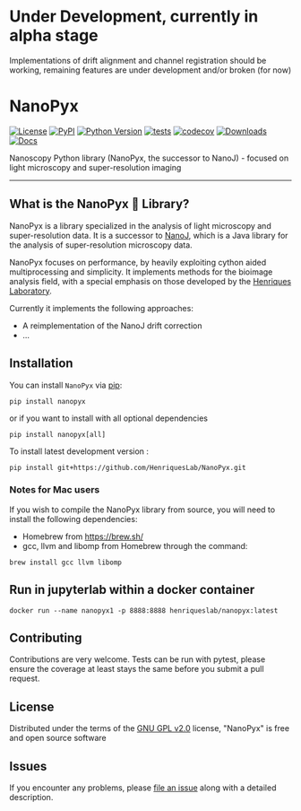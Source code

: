 # Under Development, currently in alpha stage
Implementations of drift alignment and channel registration should be working, remaining features are under development and/or broken (for now)

# NanoPyx

[![License](https://img.shields.io/pypi/l/nanopyx.svg?color=green)](https://github.com/HenriquesLab/NanoPyx/blob/main/LICENSE)
[![PyPI](https://img.shields.io/pypi/v/nanopyx.svg?color=green)](https://pypi.org/project/nanopyx)
[![Python Version](https://img.shields.io/pypi/pyversions/nanopyx.svg?color=green)](https://python.org)
[![tests](https://github.com/HenriquesLab/NanoPyx/actions/workflows/python-package-test.yml/badge.svg)](https://github.com/HenriquesLab/NanoPyx/actions/workflows/python-package-test.yml)
[![codecov](https://codecov.io/gh/HenriquesLab/NanoPyx/branch/main/graph/badge.svg)](https://codecov.io/gh/HenriquesLab/NanoPyx)
[![Downloads](https://img.shields.io/pypi/dm/nanopyx)](https://pypi.org/project/nanopyx)
[![Docs](https://img.shields.io/badge/documentation-link-blueviolet)](https://henriqueslab.github.io/NanoPyx)

Nanoscopy Python library (NanoPyx, the successor to NanoJ) - focused on light microscopy and super-resolution imaging

---

## What is the NanoPyx 🔬 Library?

NanoPyx is a library specialized in the analysis of light microscopy and super-resolution data.
It is a successor to [NanoJ](https://github.com/HenriquesLab/NanoJ-Core), which is a Java library for the analysis of super-resolution microscopy data.

NanoPyx focuses on performance, by heavily exploiting cython aided multiprocessing and simplicity. It implements methods for the bioimage analysis field, with a special emphasis on those developed by the [Henriques Laboratory](https://henriqueslab.github.io/).

Currently it implements the following approaches:

- A reimplementation of the NanoJ drift correction
- ...

## Installation

You can install `NanoPyx` via [pip]:

```shell
pip install nanopyx
```

or if you want to install with all optional dependencies

```shell
pip install nanopyx[all]
```

To install latest development version :

    pip install git+https://github.com/HenriquesLab/NanoPyx.git

### Notes for Mac users

If you wish to compile the NanoPyx library from source, you will need to install the following dependencies:

- Homebrew from https://brew.sh/
- gcc, llvm and libomp from Homebrew through the command:

```shell
brew install gcc llvm libomp
```

## Run in jupyterlab within a docker container

```shell
docker run --name nanopyx1 -p 8888:8888 henriqueslab/nanopyx:latest
```

## Contributing

Contributions are very welcome. Tests can be run with pytest, please ensure
the coverage at least stays the same before you submit a pull request.

## License

Distributed under the terms of the [GNU GPL v2.0] license,
"NanoPyx" is free and open source software

## Issues

If you encounter any problems, please [file an issue] along with a detailed description.

[gnu gpl v2.0]: http://www.gnu.org/licenses/gpl-2.0.txt
[file an issue]: https://github.com/HenriquesLab/NanoPyx/issues
[pip]: https://pypi.org/project/pip/
[pypi]: https://pypi.org/
